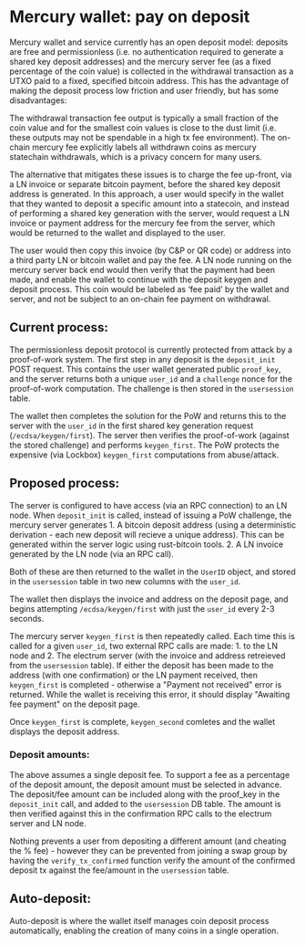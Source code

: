 # Mercury wallet: pay on deposit

Mercury wallet and service currently has an open deposit model: deposits are free and permissionless (i.e. no authentication required to generate a shared key deposit addresses) and the mercury server fee (as a fixed percentage of the coin value) is collected in the withdrawal transaction as a UTXO paid to a fixed, specified bitcoin address. This has the advantage of making the deposit process low friction and user friendly, but has some disadvantages:

The withdrawal transaction fee output is typically a small fraction of the coin value and for the smallest coin values is close to the dust limit (i.e. these outputs may not be spendable in a high tx fee environment). The on-chain mercury fee explicitly labels all withdrawn coins as mercury statechain withdrawals, which is a privacy concern for many users.

The alternative that mitigates these issues is to charge the fee up-front, via a LN invoice or separate bitcoin payment, before the shared key deposit address is generated. In this approach, a user would specify in the wallet that they wanted to deposit a specific amount into a statecoin, and instead of performing a shared key generation with the server, would request a LN invoice or payment address for the mercury fee from the server, which would be returned to the wallet and displayed to the user.

The user would then copy this invoice (by C&P or QR code) or address into a third party LN or bitcoin wallet and pay the fee. A LN node running on the mercury server back end would then verify that the payment had been made, and enable the wallet to continue with the deposit keygen and deposit process. This coin would be labeled as ‘fee paid’ by the wallet and server, and not be subject to an on-chain fee payment on withdrawal. 

## Current process:

The permissionless deposit protocol is currently protected from attack by a proof-of-work system. The first step in any deposit is the `deposit_init` POST request. This contains the user wallet generated public `proof_key`, and the server returns both a unique `user_id` and a `challenge` nonce for the proof-of-work computation. The challenge is then stored in the `usersession` table. 

The wallet then completes the solution for the PoW and returns this to the server with the `user_id` in the first shared key generation request (`/ecdsa/keygen/first`). The server then verifies the proof-of-work (against the stored challenge) and performs `keygen_first`. The PoW protects the expensive (via Lockbox) `keygen_first` computations from abuse/attack. 

## Proposed process:

The server is configured to have access (via an RPC connection) to an LN node. When `deposit_init` is called, instead of issuing a PoW challenge, the mercury server generates 1. A bitcoin deposit address (using a deterministic derivation - each new deposit will recieve a unique address). This can be generated within the server logic using rust-bitcoin tools. 
2. A LN invoice generated by the LN node (via an RPC call). 

Both of these are then returned to the wallet in the `UserID` object, and stored in the `usersession` table in two new columns with the `user_id`. 

The wallet then displays the invoice and address on the deposit page, and begins attempting `/ecdsa/keygen/first` with just the `user_id` every 2-3 seconds. 

The mercury server `keygen_first` is then repeatedly called. Each time this is called for a given `user_id`, two external RPC calls are made: 1. to the LN node and 2. The electrum server (with the invoice and address retreieved from the `usersession` table). If either the deposit has been made to the address (with one confirmation) or the LN payment received, then `keygen_first` is completed - otherwise a "Payment not received" error is returned. While the wallet is receiving this error, it should display "Awaiting fee payment" on the deposit page. 

Once `keygen_first` is complete, `keygen_second` comletes and the wallet displays the deposit address. 

### Deposit amounts:

The above assumes a single deposit fee. To support a fee as a percentage of the deposit amount, the deposit amount must be selected in advance. The deposit/fee amount can be included along with the proof_key in the `deposit_init` call, and added to the `usersession` DB table. The amount is then verified against this in the confirmation RPC calls to the electrum server and LN node. 

Nothing prevents a user from depositing a different amount (and cheating the % fee) - however they can be prevented from joining a swap group by having the `verify_tx_confirmed` function verify the amount of the confirmed deposit tx against the fee/amount in the `usersession` table. 

## Auto-deposit:

Auto-deposit is where the wallet itself manages coin deposit process automatically, enabling the creation of many coins in a single operation. 
